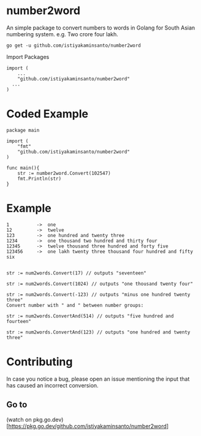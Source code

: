 # number2word

An simple package to convert numbers to words in Golang for South Asian numbering system. e.g. Two crore four lakh.

```
go get -u github.com/istiyakaminsanto/number2word
```
Import Packages 

```
import (
	...
	"github.com/istiyakaminsanto/number2word"
  ...
)
```

# Coded Example 

```
package main

import (
	"fmt"
	"github.com/istiyakaminsanto/number2word"
)

func main(){
	str := number2word.Convert(102547)
	fmt.Println(str)
}
```

# Example

```golang
1          ->  one
12         ->  twelve
123        ->  one hundred and twenty three
1234       ->  one thousand two hundred and thirty four
12345      ->  twelve thousand three hundred and forty five
123456     ->  one lakh twenty three thousand four hundred and fifty six


str := num2words.Convert(17) // outputs "seventeen"

str := num2words.Convert(1024) // outputs "one thousand twenty four"

str := num2words.Convert(-123) // outputs "minus one hundred twenty three"
Convert number with " and " between number groups:

str := num2words.ConvertAnd(514) // outputs "five hundred and fourteen"

str := num2words.ConvertAnd(123) // outputs "one hundred and twenty three"
```

# Contributing

In case you notice a bug, please open an issue mentioning the input that has caused an incorrect conversion.

## Go to 
(watch on pkg.go.dev)[https://pkg.go.dev/github.com/istiyakaminsanto/number2word]
